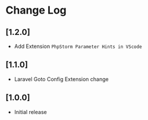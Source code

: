 # Change Log

## [1.2.0]

- Add Extension ```PhpStorm Parameter Hints in VScode```
## [1.1.0]

- Laravel Goto Config Extension change
## [1.0.0]

- Initial release